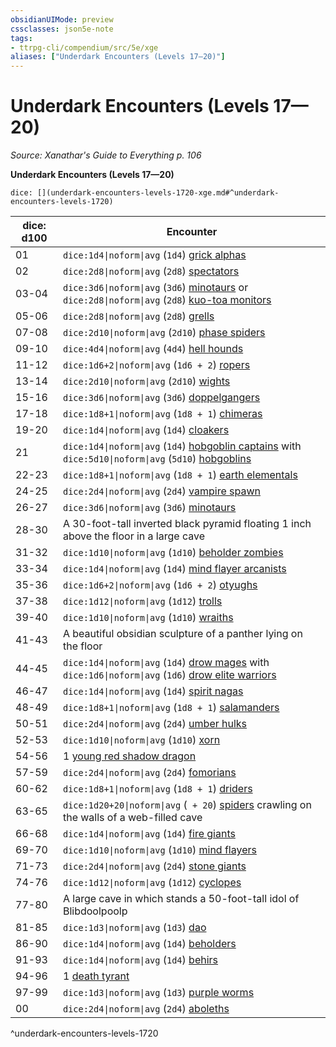 ```yaml
---
obsidianUIMode: preview
cssclasses: json5e-note
tags:
- ttrpg-cli/compendium/src/5e/xge
aliases: ["Underdark Encounters (Levels 17—20)"]
---
```

# Underdark Encounters (Levels 17—20)
*Source: Xanathar's Guide to Everything p. 106* 

**Underdark Encounters (Levels 17—20)**

`dice: [](underdark-encounters-levels-1720-xge.md#^underdark-encounters-levels-1720)`

| dice: d100 | Encounter |
|------------|-----------|
| 01 | `dice:1d4\|noform\|avg` (`1d4`) [grick alphas](3-Compendium/bestiary/aberration/grick-ancient-xmm.md) |
| 02 | `dice:2d8\|noform\|avg` (`2d8`) [spectators](3-Compendium/bestiary/aberration/spectator-xmm.md) |
| 03-04 | `dice:3d6\|noform\|avg` (`3d6`) [minotaurs](3-Compendium/bestiary/monstrosity/minotaur-of-baphomet-xmm.md) or `dice:2d8\|noform\|avg` (`2d8`) [kuo-toa monitors](3-Compendium/bestiary/aberration/kuo-toa-monitor-xmm.md) |
| 05-06 | `dice:2d8\|noform\|avg` (`2d8`) [grells](3-Compendium/bestiary/aberration/grell-xmm.md) |
| 07-08 | `dice:2d10\|noform\|avg` (`2d10`) [phase spiders](3-Compendium/bestiary/monstrosity/phase-spider-xmm.md) |
| 09-10 | `dice:4d4\|noform\|avg` (`4d4`) [hell hounds](3-Compendium/bestiary/fiend/hell-hound-xmm.md) |
| 11-12 | `dice:1d6+2\|noform\|avg` (`1d6 + 2`) [ropers](3-Compendium/bestiary/aberration/roper-xmm.md) |
| 13-14 | `dice:2d10\|noform\|avg` (`2d10`) [wights](3-Compendium/bestiary/undead/wight-xmm.md) |
| 15-16 | `dice:3d6\|noform\|avg` (`3d6`) [doppelgangers](3-Compendium/bestiary/monstrosity/doppelganger-xmm.md) |
| 17-18 | `dice:1d8+1\|noform\|avg` (`1d8 + 1`) [chimeras](3-Compendium/bestiary/monstrosity/chimera-xmm.md) |
| 19-20 | `dice:1d4\|noform\|avg` (`1d4`) [cloakers](3-Compendium/bestiary/aberration/cloaker-xmm.md) |
| 21 | `dice:1d4\|noform\|avg` (`1d4`) [hobgoblin captains](3-Compendium/bestiary/fey/hobgoblin-captain-xmm.md) with `dice:5d10\|noform\|avg` (`5d10`) [hobgoblins](3-Compendium/bestiary/fey/hobgoblin-warrior-xmm.md) |
| 22-23 | `dice:1d8+1\|noform\|avg` (`1d8 + 1`) [earth elementals](3-Compendium/bestiary/elemental/earth-elemental-xmm.md) |
| 24-25 | `dice:2d4\|noform\|avg` (`2d4`) [vampire spawn](3-Compendium/bestiary/undead/vampire-spawn-xmm.md) |
| 26-27 | `dice:3d6\|noform\|avg` (`3d6`) [minotaurs](3-Compendium/bestiary/monstrosity/minotaur-of-baphomet-xmm.md) |
| 28-30 | A 30-foot-tall inverted black pyramid floating 1 inch above the floor in a large cave |
| 31-32 | `dice:1d10\|noform\|avg` (`1d10`) [beholder zombies](3-Compendium/bestiary/undead/beholder-zombie-xmm.md) |
| 33-34 | `dice:1d4\|noform\|avg` (`1d4`) [mind flayer arcanists](3-Compendium/bestiary/aberration/mind-flayer-arcanist-xmm.md) |
| 35-36 | `dice:1d6+2\|noform\|avg` (`1d6 + 2`) [otyughs](3-Compendium/bestiary/aberration/otyugh-xmm.md) |
| 37-38 | `dice:1d12\|noform\|avg` (`1d12`) [trolls](3-Compendium/bestiary/giant/troll-xmm.md) |
| 39-40 | `dice:1d10\|noform\|avg` (`1d10`) [wraiths](3-Compendium/bestiary/undead/wraith-xmm.md) |
| 41-43 | A beautiful obsidian sculpture of a panther lying on the floor |
| 44-45 | `dice:1d4\|noform\|avg` (`1d4`) [drow mages](3-Compendium/bestiary/humanoid/bandit-deceiver-xmm.md) with `dice:1d6\|noform\|avg` (`1d6`) [drow elite warriors](3-Compendium/bestiary/humanoid/gladiator-xmm.md) |
| 46-47 | `dice:1d4\|noform\|avg` (`1d4`) [spirit nagas](3-Compendium/bestiary/fiend/spirit-naga-xmm.md) |
| 48-49 | `dice:1d8+1\|noform\|avg` (`1d8 + 1`) [salamanders](3-Compendium/bestiary/elemental/salamander-xmm.md) |
| 50-51 | `dice:2d4\|noform\|avg` (`2d4`) [umber hulks](3-Compendium/bestiary/monstrosity/umber-hulk-xmm.md) |
| 52-53 | `dice:1d10\|noform\|avg` (`1d10`) [xorn](3-Compendium/bestiary/elemental/xorn-xmm.md) |
| 54-56 | 1 [young red shadow dragon](3-Compendium/bestiary/dragon/shadow-dragon-xmm.md) |
| 57-59 | `dice:2d4\|noform\|avg` (`2d4`) [fomorians](3-Compendium/bestiary/giant/fomorian-xmm.md) |
| 60-62 | `dice:1d8+1\|noform\|avg` (`1d8 + 1`) [driders](3-Compendium/bestiary/monstrosity/drider-xmm.md) |
| 63-65 | `dice:1d20+20\|noform\|avg` (` + 20`) [spiders](3-Compendium/bestiary/beast/spider-xmm.md) crawling on the walls of a web-filled cave |
| 66-68 | `dice:1d4\|noform\|avg` (`1d4`) [fire giants](3-Compendium/bestiary/giant/fire-giant-xmm.md) |
| 69-70 | `dice:1d10\|noform\|avg` (`1d10`) [mind flayers](3-Compendium/bestiary/aberration/mind-flayer-xmm.md) |
| 71-73 | `dice:2d4\|noform\|avg` (`2d4`) [stone giants](3-Compendium/bestiary/giant/stone-giant-xmm.md) |
| 74-76 | `dice:1d12\|noform\|avg` (`1d12`) [cyclopes](3-Compendium/bestiary/giant/cyclops-sentry-xmm.md) |
| 77-80 | A large cave in which stands a 50-foot-tall idol of Blibdoolpoolp |
| 81-85 | `dice:1d3\|noform\|avg` (`1d3`) [dao](3-Compendium/bestiary/elemental/dao-xmm.md) |
| 86-90 | `dice:1d4\|noform\|avg` (`1d4`) [beholders](3-Compendium/bestiary/aberration/beholder-xmm.md) |
| 91-93 | `dice:1d4\|noform\|avg` (`1d4`) [behirs](3-Compendium/bestiary/monstrosity/behir-xmm.md) |
| 94-96 | 1 [death tyrant](3-Compendium/bestiary/undead/death-tyrant-xmm.md) |
| 97-99 | `dice:1d3\|noform\|avg` (`1d3`) [purple worms](3-Compendium/bestiary/monstrosity/purple-worm-xmm.md) |
| 00 | `dice:2d4\|noform\|avg` (`2d4`) [aboleths](3-Compendium/bestiary/aberration/aboleth-xmm.md) |
^underdark-encounters-levels-1720